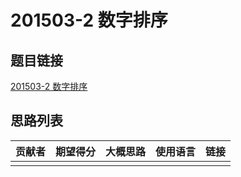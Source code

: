 # 201503-2 数字排序

## 题目链接

[201503-2 数字排序](http://118.190.20.162/view.page?gpid=T26)

## 思路列表

| 贡献者 | 期望得分 | 大概思路 | 使用语言 | 链接 |
| :-: | :-: | :-: | :-: | :-: | 
|  |  |  |  |  |
